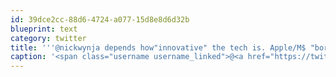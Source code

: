 ```yaml
---
id: 39dce2cc-88d6-4724-a077-15d8e8d6d32b
blueprint: text
category: twitter
title: '''@nickwynja depends how"innovative" the tech is. Apple/M$ "borrowed" a lot of the original gui from Xerox'
caption: '<span class="username username_linked">@<a href="https://twitter.com/nickwynja" title="Nick Wynja">nickwynja</a></span> depends how"innovative" the tech is. Apple/M$ "borrowed" a lot of the original gui from Xerox'
---
```

